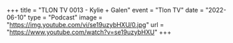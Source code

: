 +++
title = "TLON TV 0013 - Kylie + Galen"
event = "Tlon TV"
date = "2022-06-10"
type = "Podcast"
image = "https://img.youtube.com/vi/se19uzybHXU/0.jpg"
url = "https://www.youtube.com/watch?v=se19uzybHXU"
+++